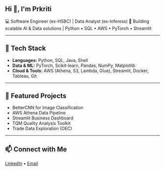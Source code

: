 ##  Hi 👋, I'm Prkriti  

💻 Software Engineer (ex-HSBC) | Data Analyst (ex-Inferess) 
🚀 Building scalable AI & Data solutions | Python • SQL • AWS • PyTorch • Streamlit  

---

## 🔧 Tech Stack  
- **Languages:** Python, SQL, Java, Shell  
- **Data & ML:** PyTorch, Scikit-learn, Pandas, NumPy, Matplotlib  
- **Cloud & Tools:** AWS (Athena, S3, Lambda, Glue), Streamlit, Docker, Tableau, Git  

---

## 📂 Featured Projects  
- BetterCNN for Image Classification  
- AWS Athena Data Pipeline  
- Streamlit Business Dashboard  
- TQM Quality Analysis Toolkit  
- Trade Data Exploration (OEC)  

---

## 📫 Connect with Me  
[LinkedIn](https://www.linkedin.com/in/prkriti-puri-638aa9141/) • [Email](prkritipuri@gmail.com)

<!--
**Prkriti079/Prkriti079** is a ✨ _special_ ✨ repository because its `README.md` (this file) appears on your GitHub profile.

Here are some ideas to get you started:

- 🔭 I’m currently working on ...
- 🌱 I’m currently learning ...
- 👯 I’m looking to collaborate on ...
- 🤔 I’m looking for help with ...
- 💬 Ask me about ...
- 📫 How to reach me: ...
- 😄 Pronouns: ...
- ⚡ Fun fact: ...
-->
